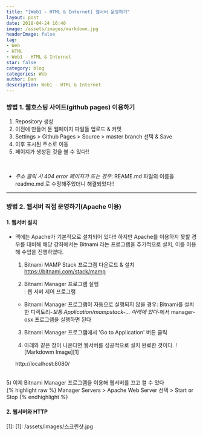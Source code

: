 ```yaml
---
title: "[Web1 - HTML & Internet] 웹서버 운영하기"
layout: post
date: 2018-04-24 16:40
image: /assets/images/markdown.jpg
headerImage: false
tag:
- Web
- HTML
- Web1 - HTML & Internet
star: false
category: blog
categories: Web
author: Dan
description: Web1 - HTML & Internet
---
```


### 방법 1. 웹호스팅 사이트(github pages) 이용하기


1. Repository 생성
2. 이전에 만들어 둔 웹페이지 파일들 업로드 & 커밋
3. Settings > Github Pages > Source > master branch 선택 & Save
4. 이후 표시된 주소로 이동
5. 페이지가 생성된 것을 볼 수 있다!!

<br>

* *주소 클릭 시 404 error 페이지가 뜨는 경우*: REAME.md 파일의 이름을 readme.md 로 수정해주었더니 해결되었다!!

---
### 방법 2. 웹서버 직접 운영하기(Apache 이용)

#### 1. 웹서버 설치
* 맥에는 Apache가 기본적으로 설치되어 있다!! 하지만 Apache를 이용하지 못할 경우를 대비해 해당 강좌에서는 Bitnami 라는 프로그램을 추가적으로 설치, 이를 이용해 수업을 진행하였다.

  1) Bitnami MAMP Stack 프로그램 다운로드 & 설치<br>
    <a href = "https://bitnami.com/stack/mamp">https://bitnami.com/stack/mamp</a>

    2) Bitnami Manager 프로그램 실행<br>: 웹 서버 제어 프로그램<br>
    * Bitnami Manager 프로그램이 자동으로 실행되지 않을 경우: Bitnami를 설치한 디렉토리-*보통 Application/mampstack-... 아래에 있다*-에서 manager-osx 프로그램을 실행하면 된다

    3) Bitnami Manager 프로그램에서 'Go to Application' 버튼 클릭<br>

    4) 아래와 같은 창이 나온다면 웹서버를 성공적으로 설치 완료한 것이다.
    ![Markdowm Image][1]
    <figcaption class="caption">http://localhost:8080/</figcaption>

<br>5) 이제 Bitnami Manager 프로그램을 이용해 웹서버를 끄고 켤 수 있다<br>
{% highlight raw %}
Manager Servers > Apache Web Server 선택 > Start or Stop
{% endhighlight %}


<div class="breaker"></div>

#### 2. 웹서버와 HTTP


[1]: [1]: /assets/images/스크린샷.jpg

